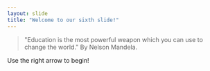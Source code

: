 ```yaml
---
layout: slide
title: "Welcome to our sixth slide!"
---
```

> "Education is the most powerful weapon which you can use to change the world." By Nelson Mandela.

Use the right arrow to begin!
